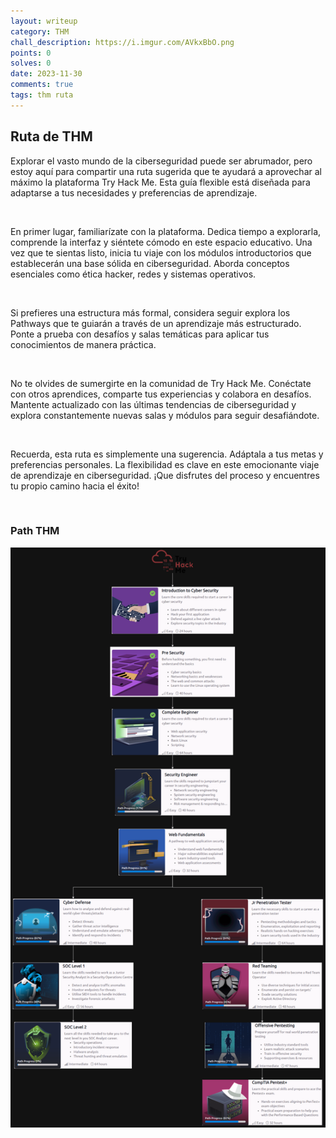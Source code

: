 ```yaml
---
layout: writeup
category: THM
chall_description: https://i.imgur.com/AVkxBbO.png
points: 0
solves: 0
date: 2023-11-30
comments: true
tags: thm ruta
---
```

<h2>Ruta de THM</h2>
<p>Explorar el vasto mundo de la ciberseguridad puede ser abrumador, pero estoy aquí para compartir una ruta sugerida que te ayudará a aprovechar al máximo la plataforma Try Hack Me. Esta guía flexible está diseñada para adaptarse a tus necesidades y preferencias de aprendizaje.</p><br>
<p>En primer lugar, familiarízate con la plataforma. Dedica tiempo a explorarla, comprende la interfaz y siéntete cómodo en este espacio educativo. Una vez que te sientas listo, inicia tu viaje con los módulos introductorios que establecerán una base sólida en ciberseguridad. Aborda conceptos esenciales como ética hacker, redes y sistemas operativos.</p><br>
<p>Si prefieres una estructura más formal, considera seguir explora los Pathways que te guiarán a través de un aprendizaje más estructurado. Ponte a prueba con desafíos y salas temáticas para aplicar tus conocimientos de manera práctica.</p><br>
<p>No te olvides de sumergirte en la comunidad de Try Hack Me. Conéctate con otros aprendices, comparte tus experiencias y colabora en desafíos. Mantente actualizado con las últimas tendencias de ciberseguridad y explora constantemente nuevas salas y módulos para seguir desafiándote.</p><br>
<p>Recuerda, esta ruta es simplemente una sugerencia. Adáptala a tus metas y preferencias personales. La flexibilidad es clave en este emocionante viaje de aprendizaje en ciberseguridad. ¡Que disfrutes del proceso y encuentres tu propio camino hacia el éxito!</p><br>

### Path THM

![Branching](https://github.com/willeonardo19/cyber/blob/master/assets/images/Path%20THM.png)</p><br>
